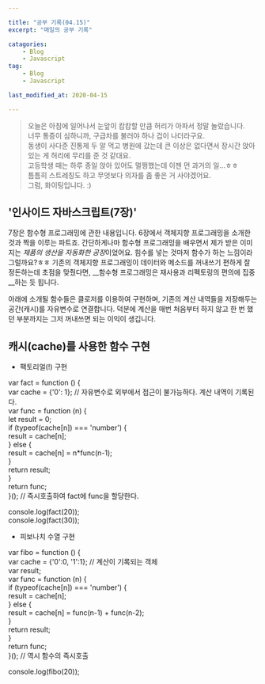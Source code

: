 ```yaml
---

title: "공부 기록(04.15)"
excerpt: "매일의 공부 기록"

catagories: 
    - Blog
    - Javascript
tag:
    - Blog
    - Javascript

last_modified_at: 2020-04-15

---
```


> 오늘은 아침에 일어나서 눈앞이 캄캄할 만큼 허리가 아파서 정말 놀랐습니다.  
> 너무 통증이 심하니까, 구급차를 불러야 하나 겁이 나더라구요.  
> 동생이 사다준 진통제 두 알 먹고 병원에 갔는데 큰 이상은 없다면서 장시간 앉아 있는 게 허리에 무리를 준 것 같대요.  
> 고등학생 때는 하루 종일 앉아 있어도 멀쩡했는데 이젠 먼 과거의 일...ㅎㅎ  
> 틈틈히 스트레칭도 하고 무엇보다 의자를 좀 좋은 거 사야겠어요.   
> 그럼, 화이팅입니다. :)  




## '인사이드 자바스크립트(7장)'

7장은 함수형 프로그래밍에 관한 내용입니다. 6장에서 객체지향 프로그래밍을 소개한 것과 짝을 이루는 파트죠. 간단하게나마 함수형 프로그래밍을 배우면서 제가 받은 이미지는 *제품의 생산을 자동화한 공장*이었어요. 힘수를 넣는 것마저 함수가 하는 느낌이라 그럴까요?ㅎㅎ 기존의 객체지향 프로그래밍이 데이터와 메소드를 꺼내쓰기 편하게 잘 정돈하는데 초점을 맞췄다면, __함수형 프로그래밍은 재사용과 리펙토링의 편의에 집중__하는 듯 힙니다. 

아래에 소개될 함수들은 클로저를 이용하여 구현하며, 기존의 계산 내역들을 저장해두는 공간(캐시)를 자유변수로 연결합니다. 덕분에 계산을 매번 처음부터 하지 않고 한 번 했던 부분까지는 그저 꺼내쓰면 되는 이익이 생깁니다.



## 캐시(cache)를 사용한 함수 구현

* 팩토리얼(!) 구현

var fact = function () {  
    var cache = {'0': 1};  // 자유변수로 외부에서 접근이 불가능하다. 계산 내역이 기록된다.   
    var func = function (n) {  
        let result = 0;  
        if (typeof(cache[n]) === 'number') {  
            result = cache[n];  
        } else {  
            result = cache[n] = n*func(n-1);  
        }  
        return result;  
    }  
    return func;  
}();  // 즉시호출하여 fact에 func을 할당한다.

console.log(fact(20));  
console.log(fact(30));  


* 피보나치 수열 구현

var fibo = function () {  
    var cache = {'0':0, '1':1};  // 계산이 기록되는 객체  
    var result;  
    var func = function (n) {  
        if (typeof(cache[n]) === 'number') {  
            result = cache[n];  
        } else {  
            result = cache[n] = func(n-1) + func(n-2);     
        }  
        return result;  
    }  
    return func;  
}();  // 역시 함수의 즉시호출  

console.log(fibo(20));






